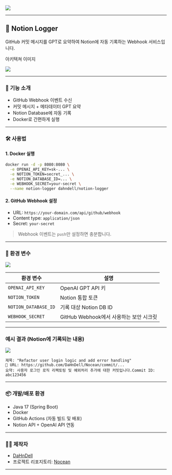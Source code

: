 
<img src=https://kcanmin-bucket.s3.ap-northeast-2.amazonaws.com/nocean/Nocean.png>


---

## 🧠 Notion Logger

GitHub 커밋 메시지를 GPT로 요약하여 Notion에 자동 기록하는 Webhook 서비스입니다.

아키텍쳐 이미지

<img src=https://kcanmin-bucket.s3.ap-northeast-2.amazonaws.com/nocean/noceanarch.png>

---

### 🚀 기능 소개

* GitHub Webhook 이벤트 수신
* 커밋 메시지 + 메타데이터 GPT 요약
* Notion Database에 자동 기록
* Docker로 간편하게 실행

---

### 🛠️ 사용법

#### 1. Docker 실행

```bash
docker run -d -p 8080:8080 \
  -e OPENAI_API_KEY=sk-... \
  -e NOTION_TOKEN=secret_... \
  -e NOTION_DATABASE_ID=... \
  -e WEBHOOK_SECRET=your-secret \
  --name notion-logger dahndell/notion-logger
```

#### 2. GitHub Webhook 설정

* URL: `https://your-domain.com/api/github/webhook`
* Content type: `application/json`
* Secret: `your-secret`

> Webhook 이벤트는 `push`만 설정하면 충분합니다.

---

### 🔐 환경 변수

<img src = https://kcanmin-bucket.s3.ap-northeast-2.amazonaws.com/nocean/Settings.png>

| 환경 변수                | 설명                           |
| -------------------- | ---------------------------- |
| `OPENAI_API_KEY`     | OpenAI GPT API 키             |
| `NOTION_TOKEN`       | Notion 통합 토큰                 |
| `NOTION_DATABASE_ID` | 기록 대상 Notion DB ID           |
| `WEBHOOK_SECRET`     | GitHub Webhook에서 사용하는 보안 시크릿 |

---

### 예시 결과 (Notion에 기록되는 내용)

<img src=https://kcanmin-bucket.s3.ap-northeast-2.amazonaws.com/nocean/example.png>

```
제목: "Refactor user login logic and add error handling"
🔗 URL: https://github.com/DaHnDell/Nocean/commit/...
요약: 사용자 로그인 로직 리팩토링 및 예외처리 추가에 대한 커밋입니다.Commit ID: abc123456
```

---

### 📦 개발/배포 환경

* Java 17 (Spring Boot)
* Docker
* GitHub Actions (자동 빌드 및 배포)
* Notion API + OpenAI API 연동

---

### 👨‍💻 제작자

* [DaHnDell](https://github.com/DaHnDell)
* 프로젝트 리포지토리: [Nocean](https://github.com/DaHnDell/Nocean)

---
